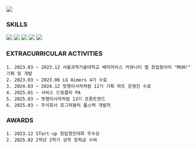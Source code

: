 <img src="https://capsule-render.vercel.app/api?type=soft&theme=merko&height=300&section=header&text=seokju's%20github&fontSize=90" />

### SKILLS
 <img src="https://img.shields.io/badge/java-007396?style=for-the-badge&logo=java&logoColor=white"> <img src="https://img.shields.io/badge/python-3776AB?style=for-the-badge&logo=python&logoColor=white"> 
     <img src="https://img.shields.io/badge/firebase-FFCA28?style=for-the-badge&logo=firebase&logoColor=white">
    <img src="https://img.shields.io/badge/flutter-02569B?style=for-the-badge&logo=flutter&logoColor=white">
<img src="https://img.shields.io/badge/react-61DAFB?style=for-the-badge&logo=react&logoColor=black"> 

### EXTRACURRICULAR ACTIVITIES
```
1. 2023.03 ~ 2023.12 서울과학기술대학교 베리어리스 커뮤니티 맵 창업동아리 "MUH!" 기획 및 개발
2. 2023.03 ~ 2023.06 LG Aimers 4기 수료 
3. 2024.03 ~ 2024.12 멋쟁이사자처럼 12기 기획 파트 운영진 수료
4. 2025.01 ~ 서비스 드링클리 PA
5. 2025.03 ~ 멋쟁이사자처럼 13기 프론트엔드
6. 2025.03 ~ 주식회사 로그퍼블릭 풀스택 개발자
```

### AWARDS
```
1. 2023.12 STart-up 창업경진대회 우수상
2. 2025.02 2학년 2학기 성적 장학금 수여
```
